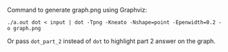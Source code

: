 Command to generate graph.png using Graphviz:
```
./a.out dot < input | dot -Tpng -Kneato -Nshape=point -Epenwidth=0.2 -o graph.png
```

Or pass `dot_part_2` instead of `dot` to highlight part 2 answer on the graph.
